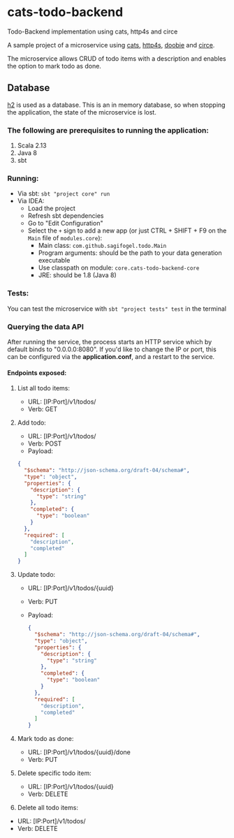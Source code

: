 # cats-todo-backend

Todo-Backend implementation using cats, http4s and circe

A sample project of a microservice using [cats](https://typelevel.org/cats/), [http4s](https://http4s.org/), [doobie](http://tpolecat.github.io/doobie/) and [circe](https://circe.github.io/circe/).

The microservice allows CRUD of todo items with a description and enables the option to mark todo as done.


## Database

[h2](http://www.h2database.com/) is used as a database. This is an in memory database, so when stopping the application, the state of the
microservice is lost.

### The following are prerequisites to running the application:

1. Scala 2.13
2. Java 8
3. sbt

### Running:

- Via sbt: `sbt "project core" run`
- Via IDEA: 
    - Load the project
    - Refresh sbt dependencies
    - Go to "Edit Configuration"
    - Select the `+` sign to add a new app (or just CTRL + SHIFT + F9 on the `Main` file of `modules.core`):
        - Main class: `com.github.sagifogel.todo.Main`
        - Program arguments: should be the path to your data generation executable
        - Use classpath on module: `core.cats-todo-backend-core`
        - JRE: should be 1.8 (Java 8)
        

### Tests:

You can test the microservice with `sbt "project tests" test` in the terminal
    
### Querying the data API

After running the service, the process starts an HTTP service which by default binds 
to "0.0.0.0:8080". If you'd like to change the IP or port, this can be configured via 
the **application.conf**, and a restart to the service.

#### Endpoints exposed:

1. List all todo items:
    - URL: [IP:Port]/v1/todos/
    - Verb: GET
    
2. Add todo:
    - URL: [IP:Port]/v1/todos/
    - Verb: POST
    - Payload:
    
    ```json
    {
      "$schema": "http://json-schema.org/draft-04/schema#",
      "type": "object",
      "properties": {
        "description": {
          "type": "string"
        },
        "completed": {
          "type": "boolean"
        }
      },
      "required": [
        "description",
        "completed"
      ]
    }
    ```
   
3. Update todo:
    - URL: [IP:Port]/v1/todos/{uuid}
    - Verb: PUT
    - Payload:
    
        ```json
        {
          "$schema": "http://json-schema.org/draft-04/schema#",
          "type": "object",
          "properties": {
            "description": {
              "type": "string"
            },
            "completed": {
              "type": "boolean"
            }
          },
          "required": [
            "description",
            "completed"
          ]
        }
        ```
      
 4. Mark todo as done:
     - URL: [IP:Port]/v1/todos/{uuid}/done
     - Verb: PUT
     
 5. Delete specific todo item:
     - URL: [IP:Port]/v1/todos/{uuid}
     - Verb: DELETE
     
5. Delete all todo items:
  - URL: [IP:Port]/v1/todos/
  - Verb: DELETE    
  
  
  
  